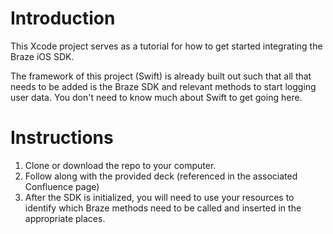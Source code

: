 # Introduction
This Xcode project serves as a tutorial for how to get started integrating the Braze iOS SDK.

The framework of this project (Swift) is already built out such that all that needs to be added is the Braze SDK and relevant methods to start logging user data. You don't need to know much about Swift to get going here.

# Instructions
1. Clone or download the repo to your computer.
2. Follow along with the provided deck (referenced in the associated Confluence page)
3. After the SDK is initialized, you will need to use your resources to identify which Braze methods need to be called and inserted in the appropriate places.

